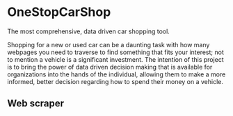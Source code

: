 # OneStopCarShop
The most comprehensive, data driven car shopping tool. 

Shopping for a new or used car can be a daunting task with how many webpages you need to traverse to find something that fits your interest; not to mention a vehicle is a significant investment. The intention of this project is to bring the power of data driven decision making that is available for organizations into the hands of the individual, allowing them to make a more informed, better decision regarding how to spend their money on a vehicle.

## Web scraper

